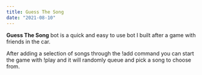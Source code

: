 ```yaml
---
title: Guess The Song
date: "2021-08-10"
---
```


**Guess The Song** bot is a quick and easy to use bot I built after a game with friends in the car. 

After adding a selection of songs through the !add command you can start the game with !play and it will randomly queue and pick a song to choose from.